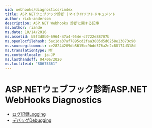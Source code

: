 ```yaml
---
uid: webhooks/diagnostics/index
title: ASP.NETウェブフック診断 |マイクロソフトドキュメント
author: rick-anderson
description: ASP.NET Webhooks 診断に関する記事
ms.author: riande
ms.date: 10/14/2016
ms.assetid: b5f3d8b0-6964-47a4-954e-c7722e88707b
ms.openlocfilehash: 5ac1da37af7895cd2faa3805d5d0258e13073c90
ms.sourcegitcommit: ce28244209db8615bc9bdd576a2e2c88174d318d
ms.translationtype: MT
ms.contentlocale: ja-JP
ms.lasthandoff: 04/06/2020
ms.locfileid: "80675361"
---
```

# <a name="aspnet-webhooks-diagnostics"></a><span data-ttu-id="7ba62-103">ASP.NETウェブフック診断</span><span class="sxs-lookup"><span data-stu-id="7ba62-103">ASP.NET WebHooks Diagnostics</span></span>

* [<span data-ttu-id="7ba62-104">ログ記録</span><span class="sxs-lookup"><span data-stu-id="7ba62-104">Logging</span></span>](logging.md)
* [<span data-ttu-id="7ba62-105">デバッグ</span><span class="sxs-lookup"><span data-stu-id="7ba62-105">Debugging</span></span>](debugging.md)
